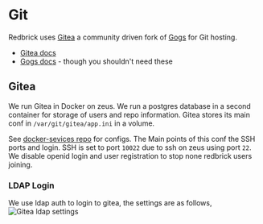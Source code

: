 # Git

Redbrick uses [Gitea](https://gitea.io/en-US/) a community driven fork of
[Gogs](https://gogs.io/) for Git hosting.

- [Gitea docs](https://docs.gitea.io/en-us/)
- [Gogs docs](https://gogs.io/docs) - though you shouldn't need these

## Gitea

We run Gitea in Docker on zeus. We run a postgres database in a second container
for storage of users and repo information. Gitea stores its main conf in
`/var/git/gitea/app.ini` in a volume.

See
[docker-sevices repo](https://github.com/redbrickCmt/docker-compose-services)
for configs. The Main points of this conf the SSH ports and login. SSH is set to
port `10022` due to ssh on zeus using port `22`. We disable openid login and
user registration to stop none redbrick users joining.

### LDAP Login

We use ldap auth to login to gitea, the settings are as follows,
![Gitea ldap settings](/img/gitea-ldap.png)
